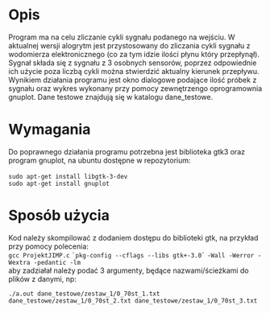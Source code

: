 # Opis

Program ma na celu zliczanie cykli sygnału podanego na wejściu. W aktualnej wersji alogrytm jest przystosowany do zliczania cykli sygnału z wodomierza elektronicznego (co za tym idzie ilości płynu który przepłynął).
Sygnał składa się z sygnału z 3 osobnych sensorów, poprzez odpowiednie ich użycie poza liczbą cykli można stwierdzić aktualny kierunek przepływu.
Wynikiem działania programu jest okno dialogowe podające ilość próbek z sygnału oraz wykres wykonany przy pomocy zewnętrzengo oprogramownia gnuplot.
Dane testowe znajdują się w katalogu dane_testowe.

# Wymagania
Do poprawnego działania programu potrzebna jest biblioteka gtk3 oraz program gnuplot, na ubuntu dostępne w repozytorium:<br />
<br />
`sudo apt-get install libgtk-3-dev`<br />
`sudo apt-get install gnuplot`<br />

# Sposób użycia
Kod należy skompilować z dodaniem dostępu do biblioteki gtk, na przykład przy pomocy polecenia:<br />
`gcc ProjektJIMP.c` `` `pkg-config --cflags --libs gtk+-3.0` `` `-Wall -Werror -Wextra -pedantic -lm`<br />
aby zadziałał należy podać 3 argumenty, będące nazwami/ścieżkami do plików z danymi, np:<br />

`./a.out dane_testowe/zestaw_1/0_70st_1.txt dane_testowe/zestaw_1/0_70st_2.txt dane_testowe/zestaw_1/0_70st_3.txt`

